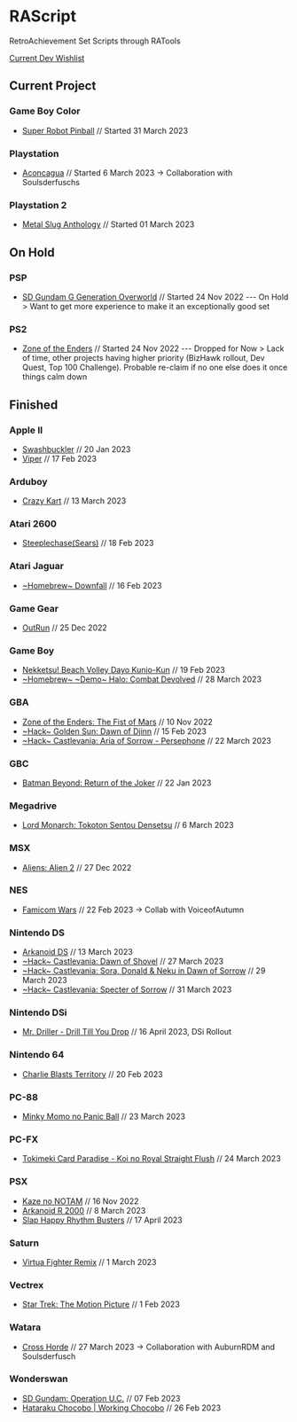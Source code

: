 # RAScript
RetroAchievement Set Scripts through RATools

[Current Dev Wishlist](https://docs.google.com/spreadsheets/d/1xxENkUyQjpUSLrM7EjbTML9H1GDMtq2l/edit?usp=share_link&ouid=114825573869916713157&rtpof=true&sd=true)
## Current Project
### Game Boy Color
* [Super Robot Pinball](https://retroachievements.org/game/15635) // Started 31 March 2023
### Playstation
* [Aconcagua](https://retroachievements.org/game/18683) // Started 6 March 2023 -> Collaboration with Soulsderfuschs
### Playstation 2
* [Metal Slug Anthology](https://retroachievements.org/game/20676) // Started 01 March 2023





## On Hold
### PSP
* [SD Gundam G Generation Overworld](https://retroachievements.org/game/21687) // Started 24 Nov 2022 --- On Hold > Want to get more experience to make it an exceptionally good set
### PS2
* [Zone of the Enders](https://retroachievements.org/game/19079) // Started 24 Nov 2022 --- Dropped for Now > Lack of time, other projects having higher priority (BizHawk rollout, Dev Quest, Top 100 Challenge). Probable re-claim if no one else does it once things calm down

## Finished
### Apple II
* [Swashbuckler](https://retroachievements.org/game/22170) // 20 Jan 2023
* [Viper](https://retroachievements.org/game/22529) // 17 Feb 2023
### Arduboy
* [Crazy Kart](https://retroachievements.org/game/22869) // 13 March 2023
### Atari 2600
* [Steeplechase(Sears)](https://retroachievements.org/game/22536) // 18 Feb 2023
### Atari Jaguar
* [\~Homebrew\~ Downfall](https://retroachievements.org/game/22522) // 16 Feb 2023
### Game Gear
* [OutRun](https://retroachievements.org/game/12405) // 25 Dec 2022
### Game Boy
* [Nekketsu! Beach Volley Dayo Kunio-Kun](https://retroachievements.org/game/6489) // 19 Feb 2023
* [\~Homebrew\~ \~Demo\~ Halo: Combat Devolved](https://retroachievements.org/game/23796) // 28 March 2023
### GBA
* [Zone of the Enders: The Fist of Mars](https://retroachievements.org/game/2518) // 10 Nov 2022
* [\~Hack\~ Golden Sun: Dawn of Djinn](https://retroachievements.org/game/21686) // 15 Feb 2023
* [\~Hack\~ Castlevania: Aria of Sorrow - Persephone](https://retroachievements.org/game/14177) // 22 March 2023
### GBC
* [Batman Beyond: Return of the Joker](https://retroachievements.org/game/8571) // 22 Jan 2023
### Megadrive
* [Lord Monarch: Tokoton Sentou Densetsu](https://retroachievements.org/game/4345) // 6 March 2023
### MSX
* [Aliens: Alien 2](https://retroachievements.org/game/22026) // 27 Dec 2022
### NES
* [Famicom Wars](https://retroachievements.org/game/5533) // 22 Feb 2023 -> Collab with VoiceofAutumn
### Nintendo DS
* [Arkanoid DS](https://retroachievements.org/game/22844) // 13 March 2023
* [\~Hack\~ Castlevania: Dawn of Shovel](https://retroachievements.org/game/22847) // 27 March 2023
* [\~Hack\~ Castlevania: Sora, Donald & Neku in Dawn of Sorrow](https://retroachievements.org/game/23792) // 29 March 2023
* [\~Hack\~ Castlevania: Specter of Sorrow](https://retroachievements.org/game/22850) // 31 March 2023
### Nintendo DSi
* [Mr. Driller - Drill Till You Drop](https://retroachievements.org/game/22323) // 16 April 2023, DSi Rollout
### Nintendo 64
* [Charlie Blasts Territory](https://retroachievements.org/game/11600) // 20 Feb 2023
### PC-88
* [Minky Momo no Panic Ball](https://retroachievements.org/game/23554) // 23 March 2023
### PC-FX
* [Tokimeki Card Paradise - Koi no Royal Straight Flush](https://retroachievements.org/game/16467) // 24 March 2023
### PSX
* [Kaze no NOTAM](https://retroachievements.org/game/20377) // 16 Nov 2022
* [Arkanoid R 2000](https://retroachievements.org/game/22556) // 8 March 2023
* [Slap Happy Rhythm Busters](https://retroachievements.org/game/20397) // 17 April 2023
### Saturn
* [Virtua Fighter Remix](https://retroachievements.org/game/22577) // 1 March 2023
### Vectrex
* [Star Trek: The Motion Picture](https://retroachievements.org/game/2124) // 1 Feb 2023
### Watara
* [Cross Horde](https://retroachievements.org/game/23770) // 27 March 2023  -> Collaboration with AuburnRDM and Soulsderfusch
### Wonderswan
* [SD Gundam: Operation U.C.](https://retroachievements.org/game/4965) // 07 Feb 2023
* [Hataraku Chocobo | Working Chocobo](https://retroachievements.org/game/17766) // 26 Feb 2023
